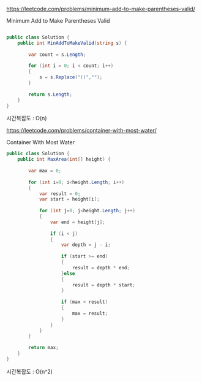 https://leetcode.com/problems/minimum-add-to-make-parentheses-valid/

Minimum Add to Make Parentheses Valid

```c# => Accepted

public class Solution {
    public int MinAddToMakeValid(string s) {
        
        var count = s.Length;
        
        for (int i = 0; i < count; i++)
        {
            s = s.Replace("()","");
        }
        
        return s.Length;
    }
}
```

시간복잡도 : O(n)

https://leetcode.com/problems/container-with-most-water/

Container With Most Water

```c# => Time Limit Exceeded
public class Solution {
    public int MaxArea(int[] height) {
        
        var max = 0;
        
        for (int i=0; i<height.Length; i++)
        {
            var result = 0;
            var start = height[i];
            
            for (int j=0; j<height.Length; j++)
            {
                var end = height[j];
                
                if (i < j)
                {
                    var depth = j - i;
                    
                    if (start >= end)
                    {
                        result = depth * end;
                    }else
                    {
                        result = depth * start;
                    }
                    
                    if (max < result)
                    {
                        max = result;
                    }
                }
            }
        }
        
        return max;
    }
}
```

시간복잡도 : O(n^2)